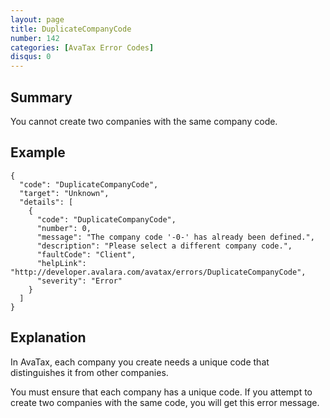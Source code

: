 ```yaml
---
layout: page
title: DuplicateCompanyCode
number: 142
categories: [AvaTax Error Codes]
disqus: 0
---
```


## Summary

You cannot create two companies with the same company code.

## Example

    {
      "code": "DuplicateCompanyCode",
      "target": "Unknown",
      "details": [
        {
          "code": "DuplicateCompanyCode",
          "number": 0,
          "message": "The company code '-0-' has already been defined.",
          "description": "Please select a different company code.",
          "faultCode": "Client",
          "helpLink": "http://developer.avalara.com/avatax/errors/DuplicateCompanyCode",
          "severity": "Error"
        }
      ]
    }

## Explanation

In AvaTax, each company you create needs a unique code that distinguishes it from other companies.

You must ensure that each company has a unique code.  If you attempt to create two companies with the same code, you will get this error message.
